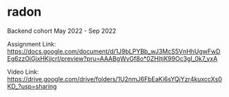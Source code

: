 # radon
Backend cohort May 2022 - Sep 2022

Assignment Link: https://docs.google.com/document/d/1J9bLPYBb_wJ3McS5VnHhUgwFwDEg6zzOiGjxHKjjcrI/preview?pru=AAABgWvGf8o*0ZHItjK99Oc3gI_0k7_yxA

Video Link: https://drive.google.com/drive/folders/1U2nmJ6FbEaKi6sYQjYzr4kuxccXs0KD_?usp=sharing